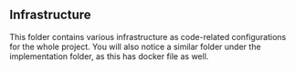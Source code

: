 ## Infrastructure
This folder contains various infrastructure as code-related configurations for the whole project.
You will also notice a similar folder under the implementation folder, as this has docker file as well.